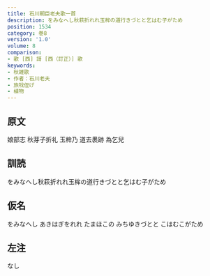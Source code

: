 ```yaml
---
title: 石川朝臣老夫歌一首
description: をみなへし秋萩折れれ玉桙の道行きづとと乞はむ子がため
position: 1534
category: 巻8
version: '1.0'
volume: 8
comparison:
- 歌 [西] 謌 [西（訂正）] 歌
keywords:
- 秋雑歌
- 作者：石川老夫
- 旅牫侄げ
- 植物
---
```


## 原文

娘部志 秋芽子折礼 玉桙乃 道去褁跡 為乞兒

## 訓読

をみなへし秋萩折れれ玉桙の道行きづとと乞はむ子がため

## 仮名

をみなへし あきはぎをれれ たまほこの みちゆきづとと こはむこがため

## 左注

なし

